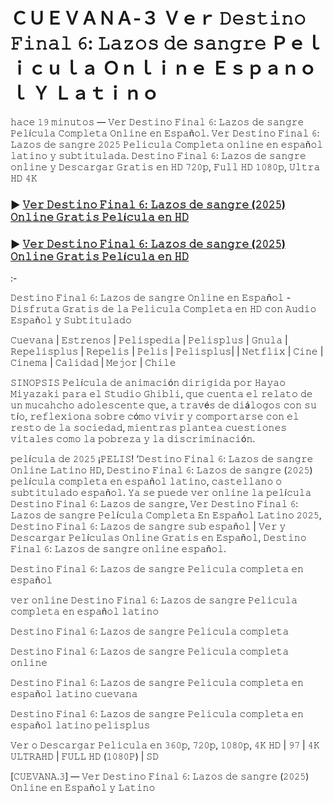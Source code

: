 # ＣＵＥＶＡＮＡ-３ Ｖｅｒ 𝙳𝚎𝚜𝚝𝚒𝚗𝚘 𝙵𝚒𝚗𝚊𝚕 𝟼: 𝙻𝚊𝚣𝚘𝚜 𝚍𝚎 𝚜𝚊𝚗𝚐𝚛𝚎 Ｐｅｌｉｃｕｌａ Ｏｎｌｉｎｅ Ｅｓｐａｎｏｌ Ｙ Ｌａｔｉｎｏ

𝚑𝚊𝚌𝚎 𝟷𝟿 𝚖𝚒𝚗𝚞𝚝𝚘𝚜 — 𝚅𝚎𝚛 𝙳𝚎𝚜𝚝𝚒𝚗𝚘 𝙵𝚒𝚗𝚊𝚕 𝟼: 𝙻𝚊𝚣𝚘𝚜 𝚍𝚎 𝚜𝚊𝚗𝚐𝚛𝚎 𝙿𝚎𝚕í𝚌𝚞𝚕𝚊 𝙲𝚘𝚖𝚙𝚕𝚎𝚝𝚊 𝙾𝚗𝚕𝚒𝚗𝚎 𝚎𝚗 𝙴𝚜𝚙𝚊ñ𝚘𝚕. 𝚅𝚎𝚛 𝙳𝚎𝚜𝚝𝚒𝚗𝚘 𝙵𝚒𝚗𝚊𝚕 𝟼: 𝙻𝚊𝚣𝚘𝚜 𝚍𝚎 𝚜𝚊𝚗𝚐𝚛𝚎 𝟸𝟶𝟸𝟻 𝙿𝚎𝚕𝚒𝚌𝚞𝚕𝚊 𝙲𝚘𝚖𝚙𝚕𝚎𝚝𝚊 𝚘𝚗𝚕𝚒𝚗𝚎 𝚎𝚗 𝚎𝚜𝚙𝚊ñ𝚘𝚕 𝚕𝚊𝚝𝚒𝚗𝚘 𝚢 𝚜𝚞𝚋𝚝𝚒𝚝𝚞𝚕𝚊𝚍𝚊. 𝙳𝚎𝚜𝚝𝚒𝚗𝚘 𝙵𝚒𝚗𝚊𝚕 𝟼: 𝙻𝚊𝚣𝚘𝚜 𝚍𝚎 𝚜𝚊𝚗𝚐𝚛𝚎 𝚘𝚗𝚕𝚒𝚗𝚎 𝚢 𝙳𝚎𝚜𝚌𝚊𝚛𝚐𝚊𝚛 𝙶𝚛𝚊𝚝𝚒𝚜 𝚎𝚗 𝙷𝙳 𝟽𝟸𝟶𝚙, 𝙵𝚞𝚕𝚕 𝙷𝙳 𝟷𝟶𝟾𝟶𝚙, 𝚄𝚕𝚝𝚛𝚊 𝙷𝙳 𝟺𝙺

### ► [𝚅𝚎𝚛 𝙳𝚎𝚜𝚝𝚒𝚗𝚘 𝙵𝚒𝚗𝚊𝚕 𝟼: 𝙻𝚊𝚣𝚘𝚜 𝚍𝚎 𝚜𝚊𝚗𝚐𝚛𝚎 (𝟸𝟶𝟸𝟻) 𝙾𝚗𝚕𝚒𝚗𝚎 𝙶𝚛𝚊𝚝𝚒𝚜 𝙿𝚎𝚕í𝚌𝚞𝚕𝚊 𝚎𝚗 𝙷𝙳](https://t.co/fs8G3DvVKG)

### ► [𝚅𝚎𝚛 𝙳𝚎𝚜𝚝𝚒𝚗𝚘 𝙵𝚒𝚗𝚊𝚕 𝟼: 𝙻𝚊𝚣𝚘𝚜 𝚍𝚎 𝚜𝚊𝚗𝚐𝚛𝚎 (𝟸𝟶𝟸𝟻) 𝙾𝚗𝚕𝚒𝚗𝚎 𝙶𝚛𝚊𝚝𝚒𝚜 𝙿𝚎𝚕í𝚌𝚞𝚕𝚊 𝚎𝚗 𝙷𝙳](https://t.co/fs8G3DvVKG)

:-

𝙳𝚎𝚜𝚝𝚒𝚗𝚘 𝙵𝚒𝚗𝚊𝚕 𝟼: 𝙻𝚊𝚣𝚘𝚜 𝚍𝚎 𝚜𝚊𝚗𝚐𝚛𝚎 𝙾𝚗𝚕𝚒𝚗𝚎 𝚎𝚗 𝙴𝚜𝚙𝚊ñ𝚘𝚕 - 𝙳𝚒𝚜𝚏𝚛𝚞𝚝𝚊 𝙶𝚛𝚊𝚝𝚒𝚜 𝚍𝚎 𝚕𝚊 𝙿𝚎𝚕𝚒𝚌𝚞𝚕𝚊 𝙲𝚘𝚖𝚙𝚕𝚎𝚝𝚊 𝚎𝚗 𝙷𝙳 𝚌𝚘𝚗 𝙰𝚞𝚍𝚒𝚘 𝙴𝚜𝚙𝚊ñ𝚘𝚕 𝚢 𝚂𝚞𝚋𝚝𝚒𝚝𝚞𝚕𝚊𝚍𝚘

𝙲𝚞𝚎𝚟𝚊𝚗𝚊 | 𝙴𝚜𝚝𝚛𝚎𝚗𝚘𝚜 | 𝙿𝚎𝚕𝚒𝚜𝚙𝚎𝚍𝚒𝚊 | 𝙿𝚎𝚕𝚒𝚜𝚙𝚕𝚞𝚜 | 𝙶𝚗𝚞𝚕𝚊 | 𝚁𝚎𝚙𝚎𝚕𝚒𝚜𝚙𝚕𝚞𝚜 | 𝚁𝚎𝚙𝚎𝚕𝚒𝚜 | 𝙿𝚎𝚕𝚒𝚜 | 𝙿𝚎𝚕𝚒𝚜𝚙𝚕𝚞𝚜| | 𝙽𝚎𝚝𝚏𝚕𝚒𝚡 | 𝙲𝚒𝚗𝚎 | 𝙲𝚒𝚗𝚎𝚖𝚊 | 𝙲𝚊𝚕𝚒𝚍𝚊𝚍 | 𝙼𝚎𝚓𝚘𝚛 | 𝙲𝚑𝚒𝚕𝚎

𝚂𝙸𝙽𝙾𝙿𝚂𝙸𝚂
𝙿𝚎𝚕í𝚌𝚞𝚕𝚊 𝚍𝚎 𝚊𝚗𝚒𝚖𝚊𝚌𝚒ó𝚗 𝚍𝚒𝚛𝚒𝚐𝚒𝚍𝚊 𝚙𝚘𝚛 𝙷𝚊𝚢𝚊𝚘 𝙼𝚒𝚢𝚊𝚣𝚊𝚔𝚒 𝚙𝚊𝚛𝚊 𝚎𝚕 𝚂𝚝𝚞𝚍𝚒𝚘 𝙶𝚑𝚒𝚋𝚕𝚒, 𝚚𝚞𝚎 𝚌𝚞𝚎𝚗𝚝𝚊 𝚎𝚕 𝚛𝚎𝚕𝚊𝚝𝚘 𝚍𝚎 𝚞𝚗 𝚖𝚞𝚌𝚊𝚑𝚌𝚑𝚘 𝚊𝚍𝚘𝚕𝚎𝚜𝚌𝚎𝚗𝚝𝚎 𝚚𝚞𝚎, 𝚊 𝚝𝚛𝚊𝚟é𝚜 𝚍𝚎 𝚍𝚒á𝚕𝚘𝚐𝚘𝚜 𝚌𝚘𝚗 𝚜𝚞 𝚝í𝚘, 𝚛𝚎𝚏𝚕𝚎𝚡𝚒𝚘𝚗𝚊 𝚜𝚘𝚋𝚛𝚎 𝚌ó𝚖𝚘 𝚟𝚒𝚟𝚒𝚛 𝚢 𝚌𝚘𝚖𝚙𝚘𝚛𝚝𝚊𝚛𝚜𝚎 𝚌𝚘𝚗 𝚎𝚕 𝚛𝚎𝚜𝚝𝚘 𝚍𝚎 𝚕𝚊 𝚜𝚘𝚌𝚒𝚎𝚍𝚊𝚍, 𝚖𝚒𝚎𝚗𝚝𝚛𝚊𝚜 𝚙𝚕𝚊𝚗𝚝𝚎𝚊 𝚌𝚞𝚎𝚜𝚝𝚒𝚘𝚗𝚎𝚜 𝚟𝚒𝚝𝚊𝚕𝚎𝚜 𝚌𝚘𝚖𝚘 𝚕𝚊 𝚙𝚘𝚋𝚛𝚎𝚣𝚊 𝚢 𝚕𝚊 𝚍𝚒𝚜𝚌𝚛𝚒𝚖𝚒𝚗𝚊𝚌𝚒ó𝚗.

𝚙𝚎𝚕í𝚌𝚞𝚕𝚊 𝚍𝚎 𝟸𝟶𝟸𝟻 ¡𝙿𝙴𝙻𝙸𝚂! ‘𝙳𝚎𝚜𝚝𝚒𝚗𝚘 𝙵𝚒𝚗𝚊𝚕 𝟼: 𝙻𝚊𝚣𝚘𝚜 𝚍𝚎 𝚜𝚊𝚗𝚐𝚛𝚎 𝙾𝚗𝚕𝚒𝚗𝚎 𝙻𝚊𝚝𝚒𝚗𝚘 𝙷𝙳, 𝙳𝚎𝚜𝚝𝚒𝚗𝚘 𝙵𝚒𝚗𝚊𝚕 𝟼: 𝙻𝚊𝚣𝚘𝚜 𝚍𝚎 𝚜𝚊𝚗𝚐𝚛𝚎 (𝟸𝟶𝟸𝟻) 𝚙𝚎𝚕í𝚌𝚞𝚕𝚊 𝚌𝚘𝚖𝚙𝚕𝚎𝚝𝚊 𝚎𝚗 𝚎𝚜𝚙𝚊ñ𝚘𝚕 𝚕𝚊𝚝𝚒𝚗𝚘, 𝚌𝚊𝚜𝚝𝚎𝚕𝚕𝚊𝚗𝚘 𝚘 𝚜𝚞𝚋𝚝𝚒𝚝𝚞𝚕𝚊𝚍𝚘 𝚎𝚜𝚙𝚊ñ𝚘𝚕. 𝚈𝚊 𝚜𝚎 𝚙𝚞𝚎𝚍𝚎 𝚟𝚎𝚛 𝚘𝚗𝚕𝚒𝚗𝚎 𝚕𝚊 𝚙𝚎𝚕í𝚌𝚞𝚕𝚊 𝙳𝚎𝚜𝚝𝚒𝚗𝚘 𝙵𝚒𝚗𝚊𝚕 𝟼: 𝙻𝚊𝚣𝚘𝚜 𝚍𝚎 𝚜𝚊𝚗𝚐𝚛𝚎, 𝚅𝚎𝚛 𝙳𝚎𝚜𝚝𝚒𝚗𝚘 𝙵𝚒𝚗𝚊𝚕 𝟼: 𝙻𝚊𝚣𝚘𝚜 𝚍𝚎 𝚜𝚊𝚗𝚐𝚛𝚎 𝙿𝚎𝚕í𝚌𝚞𝚕𝚊 𝙲𝚘𝚖𝚙𝚕𝚎𝚝𝚊 𝙴𝚗 𝙴𝚜𝚙𝚊ñ𝚘𝚕 𝙻𝚊𝚝𝚒𝚗𝚘 𝟸𝟶𝟸𝟻, 𝙳𝚎𝚜𝚝𝚒𝚗𝚘 𝙵𝚒𝚗𝚊𝚕 𝟼: 𝙻𝚊𝚣𝚘𝚜 𝚍𝚎 𝚜𝚊𝚗𝚐𝚛𝚎 𝚜𝚞𝚋 𝚎𝚜𝚙𝚊ñ𝚘𝚕 | 𝚅𝚎𝚛 𝚢 𝙳𝚎𝚜𝚌𝚊𝚛𝚐𝚊𝚛 𝙿𝚎𝚕í𝚌𝚞𝚕𝚊𝚜 𝙾𝚗𝚕𝚒𝚗𝚎 𝙶𝚛𝚊𝚝𝚒𝚜 𝚎𝚗 𝙴𝚜𝚙𝚊ñ𝚘𝚕, 𝙳𝚎𝚜𝚝𝚒𝚗𝚘 𝙵𝚒𝚗𝚊𝚕 𝟼: 𝙻𝚊𝚣𝚘𝚜 𝚍𝚎 𝚜𝚊𝚗𝚐𝚛𝚎 𝚘𝚗𝚕𝚒𝚗𝚎 𝚎𝚜𝚙𝚊ñ𝚘𝚕.

𝙳𝚎𝚜𝚝𝚒𝚗𝚘 𝙵𝚒𝚗𝚊𝚕 𝟼: 𝙻𝚊𝚣𝚘𝚜 𝚍𝚎 𝚜𝚊𝚗𝚐𝚛𝚎 𝙿𝚎𝚕𝚒𝚌𝚞𝚕𝚊 𝚌𝚘𝚖𝚙𝚕𝚎𝚝𝚊 𝚎𝚗 𝚎𝚜𝚙𝚊ñ𝚘𝚕

𝚟𝚎𝚛 𝚘𝚗𝚕𝚒𝚗𝚎 𝙳𝚎𝚜𝚝𝚒𝚗𝚘 𝙵𝚒𝚗𝚊𝚕 𝟼: 𝙻𝚊𝚣𝚘𝚜 𝚍𝚎 𝚜𝚊𝚗𝚐𝚛𝚎 𝙿𝚎𝚕𝚒𝚌𝚞𝚕𝚊 𝚌𝚘𝚖𝚙𝚕𝚎𝚝𝚊 𝚎𝚗 𝚎𝚜𝚙𝚊ñ𝚘𝚕 𝚕𝚊𝚝𝚒𝚗𝚘

𝙳𝚎𝚜𝚝𝚒𝚗𝚘 𝙵𝚒𝚗𝚊𝚕 𝟼: 𝙻𝚊𝚣𝚘𝚜 𝚍𝚎 𝚜𝚊𝚗𝚐𝚛𝚎 𝙿𝚎𝚕𝚒𝚌𝚞𝚕𝚊 𝚌𝚘𝚖𝚙𝚕𝚎𝚝𝚊

𝙳𝚎𝚜𝚝𝚒𝚗𝚘 𝙵𝚒𝚗𝚊𝚕 𝟼: 𝙻𝚊𝚣𝚘𝚜 𝚍𝚎 𝚜𝚊𝚗𝚐𝚛𝚎 𝙿𝚎𝚕𝚒𝚌𝚞𝚕𝚊 𝚌𝚘𝚖𝚙𝚕𝚎𝚝𝚊 𝚘𝚗𝚕𝚒𝚗𝚎

𝙳𝚎𝚜𝚝𝚒𝚗𝚘 𝙵𝚒𝚗𝚊𝚕 𝟼: 𝙻𝚊𝚣𝚘𝚜 𝚍𝚎 𝚜𝚊𝚗𝚐𝚛𝚎 𝙿𝚎𝚕𝚒𝚌𝚞𝚕𝚊 𝚌𝚘𝚖𝚙𝚕𝚎𝚝𝚊 𝚎𝚗 𝚎𝚜𝚙𝚊ñ𝚘𝚕 𝚕𝚊𝚝𝚒𝚗𝚘 𝚌𝚞𝚎𝚟𝚊𝚗𝚊

𝙳𝚎𝚜𝚝𝚒𝚗𝚘 𝙵𝚒𝚗𝚊𝚕 𝟼: 𝙻𝚊𝚣𝚘𝚜 𝚍𝚎 𝚜𝚊𝚗𝚐𝚛𝚎 𝙿𝚎𝚕𝚒𝚌𝚞𝚕𝚊 𝚌𝚘𝚖𝚙𝚕𝚎𝚝𝚊 𝚎𝚗 𝚎𝚜𝚙𝚊ñ𝚘𝚕 𝚕𝚊𝚝𝚒𝚗𝚘 𝚙𝚎𝚕𝚒𝚜𝚙𝚕𝚞𝚜

𝚅𝚎𝚛 𝚘 𝙳𝚎𝚜𝚌𝚊𝚛𝚐𝚊𝚛 𝙿𝚎𝚕𝚒𝚌𝚞𝚕𝚊 𝚎𝚗 𝟹𝟼𝟶𝚙, 𝟽𝟸𝟶𝚙, 𝟷𝟶𝟾𝟶𝚙, 𝟺𝙺 𝙷𝙳 | 𝟿𝟽 | 𝟺𝙺 𝚄𝙻𝚃𝚁𝙰𝙷𝙳 | 𝙵𝚄𝙻𝙻 𝙷𝙳 (𝟷𝟶𝟾𝟶𝙿) | 𝚂𝙳

[𝙲𝚄𝙴𝚅𝙰𝙽𝙰.𝟹] — 𝚅𝚎𝚛 𝙳𝚎𝚜𝚝𝚒𝚗𝚘 𝙵𝚒𝚗𝚊𝚕 𝟼: 𝙻𝚊𝚣𝚘𝚜 𝚍𝚎 𝚜𝚊𝚗𝚐𝚛𝚎 (𝟸𝟶𝟸𝟻) 𝙾𝚗𝚕𝚒𝚗𝚎 𝚎𝚗 𝙴𝚜𝚙𝚊ñ𝚘𝚕 𝚢 𝙻𝚊𝚝𝚒𝚗𝚘
